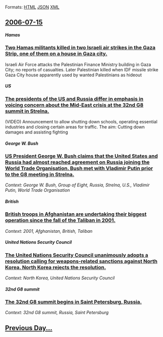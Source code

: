 
Formats: [HTML](2006/07/15/index.html)  [JSON](2006/07/15/index.json)  [XML](2006/07/15/index.xml)  

## [2006-07-15](/news/2006/07/15/index.md)

##### Hamas
### [ Two Hamas militants killed in two Israeli air strikes in the Gaza Strip, one of them on a house in Gaza city. ](/news/2006/07/15/two-hamas-militants-killed-in-two-israeli-air-strikes-in-the-gaza-strip-one-of-them-on-a-house-in-gaza-city.md)
Israeli Air Force attacks the Palestinian Finance Ministry building in Gaza City; no reports of casualties. Later Palestinian killed when IDF missile strike Gaza City house apparently used by wanted Palestinians as hideout 

##### US
### [ The presidents of the US and Russia differ in emphasis in voicing concern about the Mid-East crisis at the 32nd G8 summit in Strelna.](/news/2006/07/15/the-presidents-of-the-us-and-russia-differ-in-emphasis-in-voicing-concern-about-the-mid-east-crisis-at-the-32nd-g8-summit-in-strelna.md)
(VIDEO) Announcement to allow shutting down schools, operating essential industries and closing certain areas for traffic. The aim: Cutting down damages and assisting fighting 

##### George W. Bush
### [ US President George W. Bush claims that the United States and Russia had almost reached agreement on Russia joining the World Trade Organisation. Bush met with Vladimir Putin prior to the G8 meeting in Strelna. ](/news/2006/07/15/us-president-george-w-bush-claims-that-the-united-states-and-russia-had-almost-reached-agreement-on-russia-joining-the-world-trade-organis.md)
_Context: George W. Bush, Group of Eight, Russia, Strelna, U.S., Vladimir Putin, World Trade Organisation_

##### British
### [ British troops in Afghanistan are undertaking their biggest operation since the fall of the Taliban in 2001. ](/news/2006/07/15/british-troops-in-afghanistan-are-undertaking-their-biggest-operation-since-the-fall-of-the-taliban-in-2001.md)
_Context: 2001, Afghanistan, British, Taliban_

##### United Nations Security Council
### [ The United Nations Security Council unanimously adopts a resolution calling for weapons-related sanctions against North Korea. North Korea rejects the resolution. ](/news/2006/07/15/the-united-nations-security-council-unanimously-adopts-a-resolution-calling-for-weapons-related-sanctions-against-north-korea-north-korea.md)
_Context: North Korea, United Nations Security Council_

##### 32nd G8 summit
### [ The 32nd G8 summit begins in Saint Petersburg, Russia. ](/news/2006/07/15/the-32nd-g8-summit-begins-in-saint-petersburg-russia.md)
_Context: 32nd G8 summit, Russia, Saint Petersburg_

## [Previous Day...](/news/2006/07/14/index.md)

